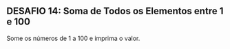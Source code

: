 ## DESAFIO 14: Soma de Todos os Elementos entre 1 e 100
Some os números de 1 a 100 e imprima o valor.
